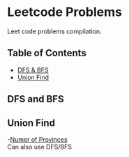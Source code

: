 # Leetcode Problems
Leet code problems compilation.


## Table of Contents
- [DFS & BFS](#dfs-and-bfs)
- [Union Find](#union-find)


## DFS and BFS



## Union Find
-[Numer of Provinces]("https://leetcode.com/problems/number-of-provinces/") \
Can also use DFS/BFS